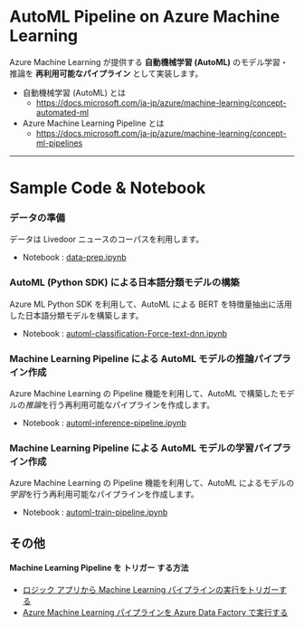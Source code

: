 #  AutoML Pipeline on Azure Machine Learning
Azure Machine Learning が提供する **自動機械学習 (AutoML)** のモデル学習・推論を **再利用可能なパイプライン** として実装します。


- 自動機械学習 (AutoML) とは
    - https://docs.microsoft.com/ja-jp/azure/machine-learning/concept-automated-ml
- Azure Machine Learning Pipeline とは
    - https://docs.microsoft.com/ja-jp/azure/machine-learning/concept-ml-pipelines


---


# Sample Code & Notebook


### データの準備
データは Livedoor ニュースのコーパスを利用します。
*  Notebook : [data-prep.ipynb](notebooks/data-prep.ipynb)


### AutoML (Python SDK) による日本語分類モデルの構築
Azure ML Python SDK を利用して、AutoML による BERT を特徴量抽出に活用した日本語分類モデルを構築します。
* Notebook : [automl-classification-Force-text-dnn.ipynb](notebooks/automl-classification-Force-text-dnn.ipynb)


### Machine Learning Pipeline による AutoML モデルの推論パイプライン作成
Azure Machine Learning の Pipeline 機能を利用して、AutoML で構築したモデルの*推論*を行う再利用可能なパイプラインを作成します。
* Notebook : [automl-inference-pipeline.ipynb](notebooks/automl-inference-pipeline.ipynb)


### Machine Learning Pipeline による AutoML モデルの学習パイプライン作成
Azure Machine Learning の Pipeline 機能を利用して、AutoML によるモデルの*学習*を行う再利用可能なパイプラインを作成します。
* Notebook : [automl-train-pipeline.ipynb](notebooks/automl-train-pipeline.ipynb)


## その他
####  Machine Learning Pipeline を **トリガー** する方法
- [ロジック アプリから Machine Learning パイプラインの実行をトリガーする](https://docs.microsoft.com/ja-JP/azure/machine-learning/how-to-trigger-published-pipeline)
- [Azure Machine Learning パイプラインを Azure Data Factory で実行する
](https://docs.microsoft.com/ja-jp/azure/data-factory/transform-data-machine-learning-service)

```python

```
